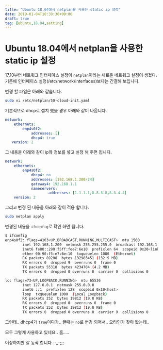 ```yaml
---
title: "Ubuntu 18.04에서 netplan을 사용한 static ip 설정"
date: 2019-01-04T10:30:30+09:00
draft: true
tag: [ubuntu,18.04,setting]
---
```


# Ubuntu 18.04에서 netplan을 사용한 static ip 설정



17.10부터 네트워크 인터페이스 설정이 `netplan`이라는 새로운 네트워크 설정이 생겼다. 기존에 인터페이스 설정(/etc/network/interfaces)보다는 간결해 보입니다. 



변경 할 파일은 아래와 같습니다.

```bash
sudo vi /etc/netplan/50-cloud-init.yaml
```



기본적으로 dhcp로 설치 했을 경우 아래와 같이 나옵니다.

```yml
network:
    ethernets:
        enp4s0f2:
        	addresses: []
            dhcp4: true
   version: 2
```



그 내용을 아래와 같이 ip와 정보를 넣고 설정 해 주면 됩니다.

```yml
network:
    ethernets:
        enp4s0f2:
            dhcp4: no
            addresses: [192.168.1.200/24]
            gateway4: 192.168.1.1
            nameservers:
                    addresses: [1.1.1.1,8.8.8.8,8.8.4.4]
    version: 2

```

그리고 변경 된 내용을 아래와 같이 적용 합니다.

```bash
sudo netplan apply
```



변경된 내용을 `ifconfig`로 확인 하면 됩니다.

```bash
$ ifconfig
enp4s0f2: flags=4163<UP,BROADCAST,RUNNING,MULTICAST>  mtu 1500
        inet 192.168.1.200  netmask 255.255.255.0  broadcast 192.168.1.255
        inet6 fe80::290:f5ff:fee7:6e10  prefixlen 64  scopeid 0x20<link>
        ether 00:90:f5:e7:6e:10  txqueuelen 1000  (Ethernet)
        RX packets 89208  bytes 132983451 (132.9 MB)
        RX errors 0  dropped 9  overruns 0  frame 0
        TX packets 55318  bytes 4234704 (4.2 MB)
        TX errors 0  dropped 0 overruns 0  carrier 0  collisions 0

lo: flags=73<UP,LOOPBACK,RUNNING>  mtu 65536
        inet 127.0.0.1  netmask 255.0.0.0
        inet6 ::1  prefixlen 128  scopeid 0x10<host>
        loop  txqueuelen 1000  (Local Loopback)
        RX packets 252  bytes 19812 (19.8 KB)
        RX errors 0  dropped 0  overruns 0  frame 0
        TX packets 252  bytes 19812 (19.8 KB)
        TX errors 0  dropped 0 overruns 0  carrier 0  collisions 0
```



그런데.. dhcp4가 `true`이다가.. 끌때는 `no`로 변경 되어서.. 오타인가 찾아 봤는데..

모두 그렇게 사용하고 있네요.. 흠.....

이상하지만 잘 동작 합니다. -_-;;;

